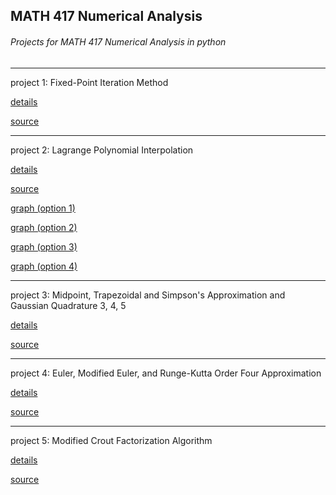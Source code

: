 ## MATH 417 Numerical Analysis
###### Projects for MATH 417 Numerical Analysis in python
---
project 1: Fixed-Point Iteration Method

[details](p1_instructions.txt) 

[source](project1.py)

---
project 2: Lagrange Polynomial Interpolation

[details](p2_instructions.txt) 

[source](project2.py) 

[graph (option 1)](test_p2_opt1.png) 

[graph (option 2)](test_p2_opt2.png) 

[graph (option 3)](test_p2_opt3.png) 

[graph (option 4)](test_p2_opt4.png)

---
project 3: Midpoint, Trapezoidal and Simpson's Approximation and Gaussian Quadrature 3, 4, 5

[details](p3_instructions.txt) 

[source](project3.py)

---
project 4: Euler, Modified Euler, and Runge-Kutta Order Four Approximation

[details](p4_instructions.txt) 

[source](project4.py)

---
project 5: Modified Crout Factorization Algorithm

[details](p5_instructions.txt) 

[source](project5.py)
